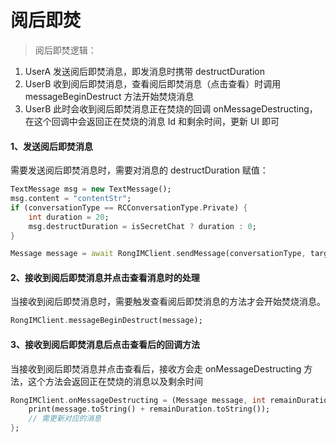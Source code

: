 # 阅后即焚


> 阅后即焚逻辑：
1. UserA 发送阅后即焚消息，即发消息时携带 destructDuration
2. UserB 收到阅后即焚消息，查看阅后即焚消息（点击查看）时调用 messageBeginDestruct 方法开始焚烧消息
3. UserB 此时会收到阅后即焚消息正在焚烧的回调 onMessageDestructing，在这个回调中会返回正在焚烧的消息 Id 和剩余时间，更新 UI 即可



#### 1、发送阅后即焚消息

需要发送阅后即焚消息时，需要对消息的 destructDuration 赋值：

```dart
TextMessage msg = new TextMessage();
msg.content = "contentStr";
if (conversationType == RCConversationType.Private) {
    int duration = 20;
    msg.destructDuration = isSecretChat ? duration : 0;
}

Message message = await RongIMClient.sendMessage(conversationType, targetId, msg);
```


#### 2、接收到阅后即焚消息并点击查看消息时的处理

当接收到阅后即焚消息时，需要触发查看阅后即焚消息的方法才会开始焚烧消息。

```dart
RongIMClient.messageBeginDestruct(message);
```


#### 3、接收到阅后即焚消息后点击查看后的回调方法

当接收到阅后即焚消息并点击查看后，接收方会走 onMessageDestructing 方法，这个方法会返回正在焚烧的消息以及剩余时间

```dart
RongIMClient.onMessageDestructing = (Message message, int remainDuration) async {
    print(message.toString() + remainDuration.toString());
    // 需更新对应的消息
};
```
